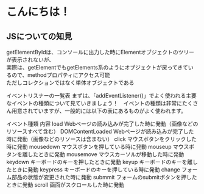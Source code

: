 # こんにちは！


## JSについての知見

getElementByIdは、コンソールに出力した時にElementオブジェクトのツリーが表示されないが、  
実際は、getElementでもgetElements系のようにオブジェクトが戻ってきているので、methodプロパティにアクセス可能  
ただしコレクションではなく単体オブジェクトである



イベントリスナーの一覧表
まずは、「addEventListener()」でよく使われる主要なイベントの種類について見ていきましょう！　イベントの種類は非常にたくさん用意されていますが、一般的には以下の表にあるものがよく使われます。

イベント種類  内容
load  Webページの読み込みが完了した時に発動（画像などのリソースすべて含む）
DOMContentLoaded  Webページが読み込みが完了した時に発動（画像などのリソースは含まない）
click  マウスボタンをクリックした時に発動
mousedown  マウスボタンを押している時に発動
mouseup  マウスボタンを離したときに発動
mousemove  マウスカーソルが移動した時に発動
keydown  キーボードのキーを押したときに発動
keyup  キーボードのキーを離したときに発動
keypress  キーボードのキーを押している時に発動
change  フォーム部品の状態が変更された時に発動
submmit  フォームのsubmitボタンを押したときに発動
scroll  画面がスクロールした時に発動
